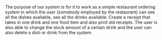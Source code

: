 The purpose of our system is for it to work as a simple restaurant ordering system in which the user (somebody employed by the restaurant) 
can see all the dishes available, see all the drinks available. Create a receipt that takes in one drink and one food item and also print old receipts. 
The user is also able to change the stock amount of a certain drink and the user can also delete a dish or drink from the system. 
